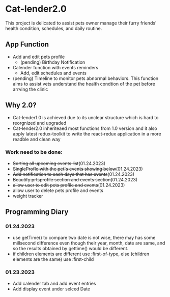 # Cat-lender2.0
This project is delicated to assist pets owner manage their furry friends' health condition, schedules, and daily routine.
## App Function
- Add and edit pets profile
  - (pending) Birthday Notification
- Calender function with events reminders
  - Add, edit schedules and events
- (pending) Timeline to monitor pets abnormal behaviors. This function aims to assist vets understand the health condtion of the pet before arrving the clinic

## Why 2.0?
- Cat-lender1.0 is achieved due to its unclear structure which is hard to reorgnized and upgraded
- Cat-lender2.0 inheriteaed most functions from 1.0 version and it also apply latest redux-toolkit to write the react-redux application in a more readble and clean way 
  
### Work need to be done:

- ~~Sorting all upcoming events list~~(01.24.2023)
- ~~SingleProfle with the pet's events showing below~~(01.24.2023)
- ~~Add notification to each days that has events~~(01.24.2023)
- ~~Beautify prtsprofile section and events section~~(01.24.2023)
- ~~allow user to edit pets profile and events~~(01.24.2023)
- allow user to delete pets profile and events
- weight tracker
## Programming Diary

### 01.24.2023
- use getTime() to compare two date is not wise, there may has some millsecond difference even though their year, month, date are same, and so the results obtained by gettime() would be different.
- if children elements are different use :first-of-type, else (children elements are the same) use :first-child

### 01.23.2023
 
- Add calender tab and add event entries
- Add display event under selced Date
